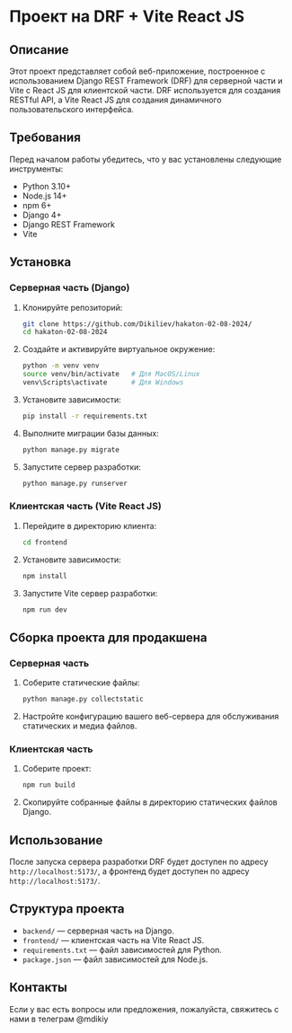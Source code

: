 # Проект на DRF + Vite React JS

## Описание

Этот проект представляет собой веб-приложение, построенное с использованием Django REST Framework (DRF) для серверной части и Vite с React JS для клиентской части. DRF используется для создания RESTful API, а Vite React JS для создания динамичного пользовательского интерфейса.

## Требования

Перед началом работы убедитесь, что у вас установлены следующие инструменты:

- Python 3.10+
- Node.js 14+
- npm 6+
- Django 4+
- Django REST Framework
- Vite

## Установка

### Серверная часть (Django)

1. Клонируйте репозиторий:

    ```bash
    git clone https://github.com/Dikiliev/hakaton-02-08-2024/
    cd hakaton-02-08-2024
    ```

2. Создайте и активируйте виртуальное окружение:

    ```bash
    python -m venv venv
    source venv/bin/activate   # Для MacOS/Linux
    venv\Scripts\activate      # Для Windows
    ```

3. Установите зависимости:

    ```bash
    pip install -r requirements.txt
    ```

4. Выполните миграции базы данных:

    ```bash
    python manage.py migrate
    ```

5. Запустите сервер разработки:

    ```bash
    python manage.py runserver
    ```

### Клиентская часть (Vite React JS)

1. Перейдите в директорию клиента:

    ```bash
    cd frontend
    ```

2. Установите зависимости:

    ```bash
    npm install
    ```

3. Запустите Vite сервер разработки:

    ```bash
    npm run dev
    ```

## Сборка проекта для продакшена

### Серверная часть

1. Соберите статические файлы:

    ```bash
    python manage.py collectstatic
    ```

2. Настройте конфигурацию вашего веб-сервера для обслуживания статических и медиа файлов.

### Клиентская часть

1. Соберите проект:

    ```bash
    npm run build
    ```

2. Скопируйте собранные файлы в директорию статических файлов Django.

## Использование

После запуска сервера разработки DRF будет доступен по адресу `http://localhost:5173/`, а фронтенд будет доступен по адресу `http://localhost:5173/`.

## Структура проекта

- `backend/` — серверная часть на Django.
- `frontend/` — клиентская часть на Vite React JS.
- `requirements.txt` — файл зависимостей для Python.
- `package.json` — файл зависимостей для Node.js.

## Контакты

Если у вас есть вопросы или предложения, пожалуйста, свяжитесь с нами в телеграм @mdikiy

